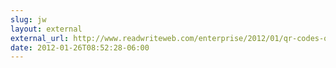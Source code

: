 ```yaml
---
slug: jw
layout: external
external_url: http://www.readwriteweb.com/enterprise/2012/01/qr-codes-on-the-rise-in-print.php?utm_source=feedburner&utm_medium=feed&utm_campaign=Feed%3A+readwriteweb+%28ReadWriteWeb%29
date: 2012-01-26T08:52:28-06:00
---
```

